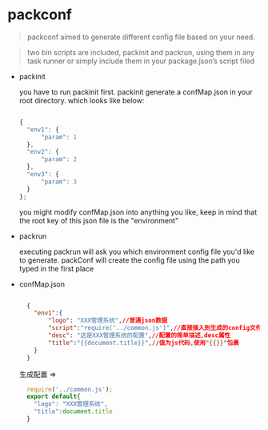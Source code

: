 packconf
====

> packconf aimed to generate different config file based on your need.

> two bin scripts are included, packinit and packrun, using them in any task runner or simply include them in your package.json’s script filed

* packinit

    you have to run packinit first. packinit generate a confMap.json in your root directory. which looks like below:

    ```javascript

    {
      "env1": {
          "param": 1
      },
      "env2": {
          "param": 2
      },
      "env3": {
          "param": 3
      }
    };
    ```

    you might modify confMap.json into anything you like, keep in mind that the root key of this json file is the "environment"

* packrun

    executing packrun will ask you which environment config file you'd like to generate. packConf will create the config file using the path you typed in the first place



* confMap.json

    ```json

      {
        "env1":{
            "logo": "XXX管理系统",//普通json数据
            "script":"require('../common.js')",//直接插入到生成的config文件内的js,生成的config文件内不包含script属性
            "desc": "这是XXX管理系统的配置",//配置的简单描述,desc属性
            "title":"{{document.title}}",//值为js代码,使用"{{}}"包裹
        }
      }

    ```

    生成配置 =>

    ```javascript
      require('../common.js');
      export default{
        "logo": "XXX管理系统",
        "title":document.title
      }
    ```
